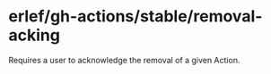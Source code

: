 # erlef/gh-actions/stable/removal-acking

Requires a user to acknowledge the removal of a given Action.
